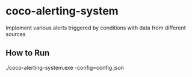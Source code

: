 # coco-alerting-system
Implement various alerts triggered by conditions with data from different sources

## How to Run
./coco-alerting-system.exe -config=config.json
